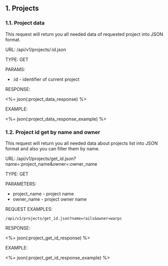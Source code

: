 ## 1. Projects

### 1.1. Project data

This request will return you all needed data of requested project into JSON format.

URL: /api/v1/projects/:id.json

TYPE: GET

PARAMS:
* :id - identifier of current project

RESPONSE:

<%= json(:project_data_response) %>

EXAMPLE:

<%= json(:project_data_response_example) %>

### 1.2. Project id get by name and owner

This request will return you all needed data about projects list into JSON format and also you can filter them by name.

URL: /api/v1/projects/get_id.json?name=:project_name&owner=:owner_name

TYPE: GET

PARAMETERS:

* project_name - project name
* owner_name - project owner name

REQUEST EXAMPLES:

    /api/v1/projects/get_id.json?name=rails&owner=warpc

RESPONSE:

<%= json(:project_get_id_response) %>

EXAMPLE:

<%= json(:project_get_id_response_example) %>

